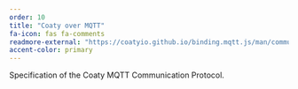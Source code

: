 ```yaml
---
order: 10
title: "Coaty over MQTT"
fa-icon: fas fa-comments
readmore-external: "https://coatyio.github.io/binding.mqtt.js/man/communication-protocol/"
accent-color: primary
---
```


Specification of the Coaty MQTT Communication Protocol.
